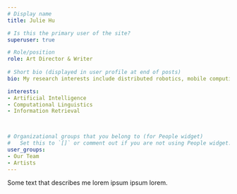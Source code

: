 ```yaml
---
# Display name
title: Julie Hu

# Is this the primary user of the site?
superuser: true

# Role/position
role: Art Director & Writer
 
# Short bio (displayed in user profile at end of posts)
bio: My research interests include distributed robotics, mobile computing and programmable matter.

interests:
- Artificial Intelligence
- Computational Linguistics
- Information Retrieval

 

# Organizational groups that you belong to (for People widget)
#   Set this to `[]` or comment out if you are not using People widget.
user_groups:
- Our Team
- Artists
---
```


Some text that describes me lorem ipsum ipsum lorem.


